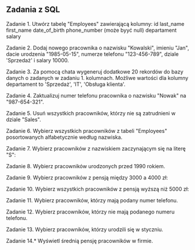 ## Zadania z SQL
Zadanie 1.
Utwórz tabelę "Employees" zawierającą kolumny:
id 
last_name
first_name 
date_of_birth 
phone_number (może byyć null)
departament
salary

Zadanie 2.
Dodaj nowego pracownika o nazwisku "Kowalski", imieniu "Jan", dacie urodzenia "1985-05-15", numerze telefonu "123-456-789", dziale 'Sprzedaż' i salary 10000.

Zadanie 3.
Za pomocą chata wygeneruj dodatkowe 20 rekordów do bazy danych o zadanych w zadaniu 1. kolumnach. Możliwe wartości dla kolumny departament to 'Sprzedaż', 'IT', 'Obsługa klienta'.

Zadanie 4.
Zaktualizuj numer telefonu pracownika o nazwisku "Nowak" na "987-654-321".

Zadanie 5.
Usuń wszystkich pracowników, którzy nie są zatrudnieni w dziale "Sales".

Zadanie 6.
Wybierz wszystkich pracowników z tabeli "Employees" posortowanych alfabetycznie według nazwiska.

Zadanie 7.
Wybierz pracowników z nazwiskiem zaczynającym się na literę "S":

Zadanie 8.
Wybierz pracowników urodzonych przed 1990 rokiem.

Zadanie 9.
Wybierz pracowników z pensją między 3000 a 4000 zł:

Zadanie 10.
Wybierz wszystkich pracowników z pensją wyższą niż 5000 zł:

Zadanie 11.
Wybierz pracowników, którzy mają podany numer telefonu.

Zadanie 12.
Wybierz pracowników, którzy nie mają podanego numeru telefonu.

Zadanie 13.
Wybierz pracowników, którzy urodzili się w styczniu.

Zadanie 14.*
Wyświetl średnią pensję pracowników w firmie.
